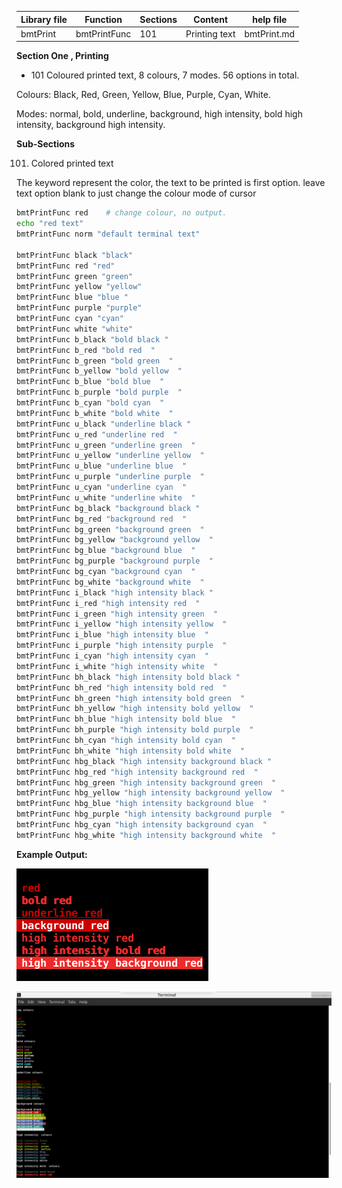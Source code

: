 | Library file | Function | Sections | Content | help file |
| ---- | ---- | ---- | ---- | ---- |
|  bmtPrint | bmtPrintFunc | 101 | Printing text | bmtPrint.md |

**Section One  , Printing**

* 101 Coloured printed text, 8 colours, 7 modes. 56 options in total.

Colours: Black, Red, Green, Yellow, Blue, Purple, Cyan, White.

Modes: normal, bold, underline, background, high intensity,
bold high intensity, background high intensity.  


**Sub-Sections**

101) Colored printed text  

The keyword represent the color, the text to be printed is first option.
leave text option blank to just change the colour mode of cursor

```sh
bmtPrintFunc red    # change colour, no output.
echo "red text"
bmtPrintFunc norm "default terminal text"

bmtPrintFunc black "black"
bmtPrintFunc red "red"
bmtPrintFunc green "green"
bmtPrintFunc yellow "yellow" 
bmtPrintFunc blue "blue "
bmtPrintFunc purple "purple"
bmtPrintFunc cyan "cyan"
bmtPrintFunc white "white" 
bmtPrintFunc b_black "bold black "
bmtPrintFunc b_red "bold red  "
bmtPrintFunc b_green "bold green  "
bmtPrintFunc b_yellow "bold yellow  "
bmtPrintFunc b_blue "bold blue  "
bmtPrintFunc b_purple "bold purple  "
bmtPrintFunc b_cyan "bold cyan  "
bmtPrintFunc b_white "bold white  "
bmtPrintFunc u_black "underline black "
bmtPrintFunc u_red "underline red  "
bmtPrintFunc u_green "underline green  "
bmtPrintFunc u_yellow "underline yellow  "
bmtPrintFunc u_blue "underline blue  "
bmtPrintFunc u_purple "underline purple  "
bmtPrintFunc u_cyan "underline cyan  "
bmtPrintFunc u_white "underline white  "
bmtPrintFunc bg_black "background black "
bmtPrintFunc bg_red "background red  "
bmtPrintFunc bg_green "background green  "
bmtPrintFunc bg_yellow "background yellow  "
bmtPrintFunc bg_blue "background blue  "
bmtPrintFunc bg_purple "background purple  "
bmtPrintFunc bg_cyan "background cyan  "
bmtPrintFunc bg_white "background white  " 
bmtPrintFunc i_black "high intensity black " 
bmtPrintFunc i_red "high intensity red  "
bmtPrintFunc i_green "high intensity green  "
bmtPrintFunc i_yellow "high intensity yellow  "
bmtPrintFunc i_blue "high intensity blue  "
bmtPrintFunc i_purple "high intensity purple  "
bmtPrintFunc i_cyan "high intensity cyan  "
bmtPrintFunc i_white "high intensity white  "
bmtPrintFunc bh_black "high intensity bold black " 
bmtPrintFunc bh_red "high intensity bold red  "
bmtPrintFunc bh_green "high intensity bold green  "
bmtPrintFunc bh_yellow "high intensity bold yellow  "
bmtPrintFunc bh_blue "high intensity bold blue  "
bmtPrintFunc bh_purple "high intensity bold purple  "
bmtPrintFunc bh_cyan "high intensity bold cyan  "
bmtPrintFunc bh_white "high intensity bold white  "
bmtPrintFunc hbg_black "high intensity background black " 
bmtPrintFunc hbg_red "high intensity background red  "
bmtPrintFunc hbg_green "high intensity background green  "
bmtPrintFunc hbg_yellow "high intensity background yellow  "
bmtPrintFunc hbg_blue "high intensity background blue  "
bmtPrintFunc hbg_purple "high intensity background purple  "
bmtPrintFunc hbg_cyan "high intensity background cyan  "
bmtPrintFunc hbg_white "high intensity background white  " 
```

**Example Output:**

![ScreenShot](https://raw.githubusercontent.com/gavinlyonsrepo/bashmultitool/master/documentation/screenshot/colour_print_example.png)

![ScreenShot](https://raw.githubusercontent.com/gavinlyonsrepo/bashmultitool/master/documentation/screenshot/output_test_print.png)
